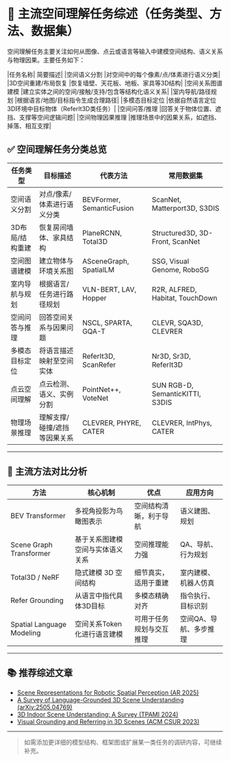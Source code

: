 # 🧭 主流空间理解任务综述（任务类型、方法、数据集）

空间理解任务主要关注如何从图像、点云或语言等输入中建模空间结构、语义关系与物理因果。主要任务如下：

|任务名称|	简要描述|
|空间语义分割	|对空间中的每个像素/点/体素进行语义分类|
|3D空间重建/布局恢复	|恢复墙壁、天花板、地板、家具等3D结构|
|空间关系图谱建模	|建立实体之间的空间/接触/支持/包含等结构化语义关系|
|室内导航/路径规划	|根据语言/地图/目标指令生成合理路径|
|多模态目标定位	|依据自然语言定位3D环境中目标物体（ReferIt3D类任务）|
|空间问答/推理	|回答关于物体位置、遮挡、支撑等空间逻辑问题|
|空间物理因果推理	|推理场景中的因果关系，如遮挡、掉落、相互支撑|




## ✅ 空间理解任务分类总览

| 任务类型           | 目标描述                     | 代表方法                    | 常用数据集                          |
|--------------------|------------------------------|-----------------------------|-------------------------------------|
| 空间语义分割       | 对点/像素/体素进行语义分类  | BEVFormer, SemanticFusion   | ScanNet, Matterport3D, S3DIS        |
| 3D布局/结构重建    | 恢复房间墙体、家具结构       | PlaneRCNN, Total3D          | Structured3D, 3D-Front, ScanNet     |
| 空间图谱建模       | 建立物体与环境关系图         | ASceneGraph, SpatialLM      | SSG, Visual Genome, RoboSG          |
| 室内导航与规划     | 根据语言/任务进行路径规划   | VLN-BERT, LAV, Hopper       | R2R, ALFRED, Habitat, TouchDown     |
| 空间问答与推理     | 回答空间关系与因果问题       | NSCL, SPARTA, GQA-T         | CLEVR, SQA3D, CLEVRER               |
| 多模态目标定位     | 将语言描述映射至空间实体     | ReferIt3D, ScanRefer        | Nr3D, Sr3D, ReferIt3D               |
| 点云空间理解       | 点云检测、语义、实例分割     | PointNet++, VoteNet         | SUN RGB-D, SemanticKITTI, S3DIS     |
| 物理场景推理       | 理解支撑/碰撞/遮挡等因果关系 | CLEVRER, PHYRE, CATER       | CLEVRER, IntPhys, CATER             |

---

## 🧠 主流方法对比分析

| 方法                 | 核心机制                         | 优点                           | 应用方向                    |
|----------------------|----------------------------------|--------------------------------|-----------------------------|
| BEV Transformer       | 多视角投影为鸟瞰图表示           | 空间结构清晰，利于导航        | 语义建图、规划              |
| Scene Graph Transformer | 基于关系图建模空间与实体语义关系 | 空间推理能力强                | QA、导航、行为规划          |
| Total3D / NeRF        | 隐式建模 3D 空间结构             | 细节真实，适用于重建          | 室内建模、机器人仿真        |
| Refer Grounding       | 从语言中指代具体3D目标           | 多模态精确对齐                | 指令执行、目标识别          |
| Spatial Language Modeling | 空间关系Token化进行语言建模     | 可用于任务规划与交互推理      | 空间QA、导航、多步推理      |

---

## 📚 推荐综述文章

- [Scene Representations for Robotic Spatial Perception (AR 2025)](https://www.annualreviews.org/doi/10.1146/annurev-control-040423-030709)
- [A Survey of Language-Grounded 3D Scene Understanding (arXiv:2505.04769)](https://arxiv.org/abs/2505.04769)
- [3D Indoor Scene Understanding: A Survey (TPAMI 2024)](https://ieeexplore.ieee.org/document/10180249)
- [Visual Grounding and Referring in 3D Scenes (ACM CSUR 2023)](https://dl.acm.org/doi/10.1145/3608899)

---

> 如需添加更详细的模型结构、框架图或扩展某一类任务的调研内容，可继续补充。
